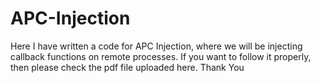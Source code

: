 # APC-Injection
Here I have written a code for APC Injection, where we will be injecting callback functions on remote processes. If you want to follow it properly, then please check the pdf file uploaded here.
Thank You
